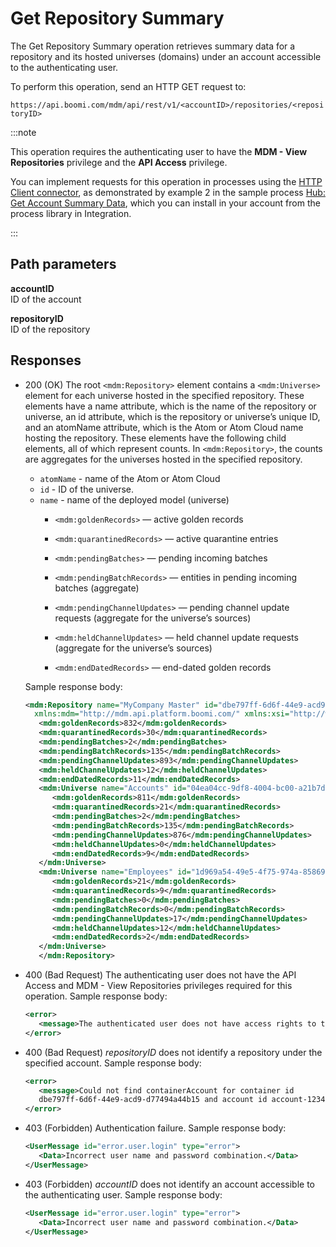 # Get Repository Summary 

<head>
  <meta name="guidename" content="DataHub"/>
  <meta name="context" content="GUID-75f0ccbb-5d54-4db3-86b5-247b15dc1d1e"/>
</head>


The Get Repository Summary operation retrieves summary data for a repository and its hosted universes \(domains\) under an account accessible to the authenticating user.

To perform this operation, send an HTTP GET request to:

`https://api.boomi.com/mdm/api/rest/v1/<accountID>/repositories/<repositoryID>`

:::note

This operation requires the authenticating user to have the **MDM - View Repositories** privilege and the **API Access** privilege.

You can implement requests for this operation in processes using the [HTTP Client connector](/docs/Atomsphere/Integration/Connectors/r-atm-HTTP_Client_connector_d64af80e-febe-4cd2-89ad-e3d0fc53c502.md), as demonstrated by example 2 in the sample process [ Hub: Get Account Summary Data](https://platform.boomi.com/#build;processLibrary=7a24b7d3-a197-410c-aa98-1a2519896ffa), which you can install in your account from the process library in Integration.

:::

## Path parameters 

**accountID**  
ID of the account

**repositoryID**  
ID of the repository


## Responses 

-   200 \(OK\) The root `<mdm:Repository>` element contains a `<mdm:Universe>` element for each universe hosted in the specified repository. These elements have a name attribute, which is the name of the repository or universe, an id attribute, which is the repository or universe’s unique ID, and an atomName attribute, which is the Atom or Atom Cloud name hosting the repository. These elements have the following child elements, all of which represent counts. In `<mdm:Repository>`, the counts are aggregates for the universes hosted in the specified repository.
      - `atomName` - name of the Atom or Atom Cloud
      - `id` - ID of the universe.
      - `name` - name of the deployed model (universe)
         -   `<mdm:goldenRecords>` — active golden records

         -   `<mdm:quarantinedRecords>` — active quarantine entries

         -   `<mdm:pendingBatches>` — pending incoming batches

         -   `<mdm:pendingBatchRecords>` — entities in pending incoming batches \(aggregate\)

         -   `<mdm:pendingChannelUpdates>` — pending channel update requests \(aggregate for the universe’s sources\)

         -   `<mdm:heldChannelUpdates>` — held channel update requests \(aggregate for the universe’s sources\)

         -   `<mdm:endDatedRecords>` — end-dated golden records

    Sample response body:

    ```xml
    <mdm:Repository name="MyCompany Master" id="dbe797ff-6d6f-44e9-acd9-d77494a44b15" 
      xmlns:mdm="http://mdm.api.platform.boomi.com/" xmlns:xsi="http://www.w3.org/2001/XMLSchema-instance" atomName="HubCloudAtom" id="2b0626f8-d93d-4afa-bf60-14f9efc314dd" name="MDM">
       <mdm:goldenRecords>832</mdm:goldenRecords>
       <mdm:quarantinedRecords>30</mdm:quarantinedRecords>
       <mdm:pendingBatches>2</mdm:pendingBatches>
       <mdm:pendingBatchRecords>135</mdm:pendingBatchRecords>
       <mdm:pendingChannelUpdates>893</mdm:pendingChannelUpdates>
       <mdm:heldChannelUpdates>12</mdm:heldChannelUpdates>
       <mdm:endDatedRecords>11</mdm:endDatedRecords>
       <mdm:Universe name="Accounts" id="04ea04cc-9df8-4004-bc00-a21b7dede1bb">
          <mdm:goldenRecords>811</mdm:goldenRecords>
          <mdm:quarantinedRecords>21</mdm:quarantinedRecords>
          <mdm:pendingBatches>2</mdm:pendingBatches>
          <mdm:pendingBatchRecords>135</mdm:pendingBatchRecords>
          <mdm:pendingChannelUpdates>876</mdm:pendingChannelUpdates>
          <mdm:heldChannelUpdates>0</mdm:heldChannelUpdates>
          <mdm:endDatedRecords>9</mdm:endDatedRecords>
       </mdm:Universe>
       <mdm:Universe name="Employees" id="1d969a54-49e5-4f75-974a-85869280873d">
          <mdm:goldenRecords>21</mdm:goldenRecords>
          <mdm:quarantinedRecords>9</mdm:quarantinedRecords>
          <mdm:pendingBatches>0</mdm:pendingBatches>
          <mdm:pendingBatchRecords>0</mdm:pendingBatchRecords>
          <mdm:pendingChannelUpdates>17</mdm:pendingChannelUpdates>
          <mdm:heldChannelUpdates>12</mdm:heldChannelUpdates>
          <mdm:endDatedRecords>2</mdm:endDatedRecords>
       </mdm:Universe>
       </mdm:Repository>
    
    ```

- 400 (Bad Request) The authenticating user does not have the API Access and MDM - View Repositories privileges required for this operation. Sample response body:

   ```xml
   <error>
      <message>The authenticated user does not have access rights to this functionality</message>
   </error>
   ```

- 400 (Bad Request) *repositoryID* does not identify a repository under the specified account. Sample response body:
   
   ```xml
   <error>
      <message>Could not find containerAccount for container id 
      dbe797ff-6d6f-44e9-acd9-d77494a44b15 and account id account-123456</message>
   </error>
   ```

- 403 (Forbidden) Authentication failure. Sample response body:

   ```xml
   <UserMessage id="error.user.login" type="error">
      <Data>Incorrect user name and password combination.</Data>
   </UserMessage>
   ```

- 403 (Forbidden) *accountID* does not identify an account accessible to the authenticating user. Sample response body:

   ```xml
   <UserMessage id="error.user.login" type="error">
      <Data>Incorrect user name and password combination.</Data>
   </UserMessage>
   ```
